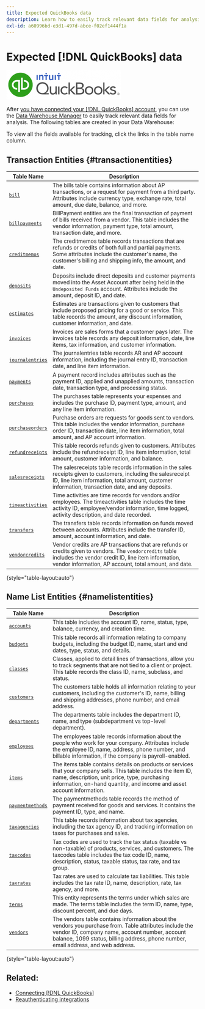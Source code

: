 ```yaml
---
title: Expected QuickBooks data
description: Learn how to easily track relevant data fields for analysis.
exl-id: a60996bd-e3d1-497d-abce-f02ef1444f1a
---
```

# Expected [!DNL QuickBooks] data

![](../../../assets/Quickbooks.png)

After [you have connected your [!DNL QuickBooks] account](../../../data-analyst/importing-data/integrations/quickbooks.md), you can use the [Data Warehouse Manager](../../../data-analyst/data-warehouse-mgr/tour-dwm.md) to easily track relevant data fields for analysis. The following tables are created in your Data Warehouse:

To view all the fields available for tracking, click the links in the table name column.

## Transaction Entities {#transactionentities}

| **Table Name** | **Description** |
|-----|-----|
| [`bill`](https://developer.intuit.com/app/developer/qbo/docs/api/accounting/all-entities/Bill) | The bills table contains information about AP transactions, or a request for payment from a third party. Attributes include currency type, exchange rate, total amount, due date, balance, and more. |
| [`billpayments`](https://developer.intuit.com/app/developer/qbo/docs/api/accounting/all-entities/BillPayment) | BillPayment entities are the final transaction of payment of bills received from a vendor. This table includes the vendor information, payment type, total amount, transaction date, and more. |
| [`creditmemos`](https://developer.intuit.com/app/developer/qbo/docs/api/accounting/all-entities/CreditMemo) | The creditmemos table records transactions that are refunds or credits of both full and partial payments. Some attributes include the customer's name, the customer's billing and shipping info, the amount, and date. |
| [`deposits`](https://developer.intuit.com/app/developer/qbo/docs/api/accounting/all-entities/Deposit) | Deposits include direct deposits and customer payments moved into the Asset Account after being held in the `Undeposited Funds` account. Attributes include the amount, deposit ID, and date. |
| [`estimates`](https://developer.intuit.com/app/developer/qbo/docs/api/accounting/all-entities/Estimate) | Estimates are transactions given to customers that include proposed pricing for a good or service. This table records the amount, any discount information, customer information, and date. |
| [`invoices`](https://developer.intuit.com/app/developer/qbo/docs/api/accounting/all-entities/Invoice) | Invoices are sales forms that a customer pays later. The invoices table records any deposit information, date, line items, tax information, and customer information. |
| [`journalentries`](https://developer.intuit.com/app/developer/qbo/docs/api/accounting/all-entities/JournalEntry) | The journalentries table records AR and AP account information, including the journal entry ID, transaction date, and line item information. |
| [`payments`](https://developer.intuit.com/app/developer/qbo/docs/api/accounting/all-entities/Payment) | A payment record includes attributes such as the payment ID, applied and unapplied amounts, transaction date, transaction type, and processing status. |
| [`purchases`](https://developer.intuit.com/app/developer/qbo/docs/api/accounting/all-entities/Purchase) | The purchases table represents your expenses and includes the purchase ID, payment type, amount, and any line item information. |
| [`purchaseorders`](https://developer.intuit.com/app/developer/qbo/docs/api/accounting/all-entities/PurchaseOrder) | Purchase orders are requests for goods sent to vendors. This table includes the vendor information, purchase order ID, transaction date, line item information, total amount, and AP account information. |
| [`refundreceipts`](https://developer.intuit.com/app/developer/qbo/docs/api/accounting/all-entities/RefundReceipt) | This table records refunds given to customers. Attributes include the refundreceipt ID, line item information, total amount, customer information, and balance. |
| [`salesreceipts`](https://developer.intuit.com/app/developer/qbo/docs/api/accounting/all-entities/SalesReceipt) | The salesreceipts table records information in the sales receipts given to customers, including the salesreceipt ID, line item information, total amount, customer information, transaction date, and any deposits. |
| [`timeactivities`](https://developer.intuit.com/app/developer/qbo/docs/api/accounting/all-entities/TimeActivity) | Time activities are time records for vendors and/or employees. The timeactivities table includes the time activity ID, employee/vendor information, time logged, activity description, and date recorded. |
| [`transfers`](https://developer.intuit.com/app/developer/qbo/docs/api/accounting/all-entities/Transfer) | The transfers table records information on funds moved between accounts. Attributes include the transfer ID, amount, account information, and date. |
| [`vendorcredits`](https://developer.intuit.com/app/developer/qbo/docs/api/accounting/all-entities/VendorCredit) | Vendor credits are AP transactions that are refunds or credits given to vendors. The `vendorcredits` table includes the vendor credit ID, line item information, vendor information, AP account, total amount, and date. |

{style="table-layout:auto"}

## Name List Entities {#namelistentities}

| **Table Name** | **Description** |
|-----|-----|
| [`accounts`](https://developer.intuit.com/app/developer/qbo/docs/api/accounting/all-entities/Account) | This table includes the account ID, name, status, type, balance, currency, and creation time. |
| [`budgets`](https://developer.intuit.com/app/developer/qbo/docs/api/accounting/all-entities/Budget) | This table records all information relating to company budgets, including the budget ID, name, start and end dates, type, status, and details. |
| [`classes`](https://developer.intuit.com/app/developer/qbo/docs/api/accounting/all-entities/Class) | Classes, applied to detail lines of transactions, allow you to track segments that are not tied to a client or project. This table records the class ID, name, subclass, and status. |
| [`customers`](https://developer.intuit.com/app/developer/qbo/docs/api/accounting/all-entities/Customer) | The customers table holds all information relating to your customers, including the customer's ID, name, billing and shipping addresses, phone number, and email address. |
| [`departments`](https://developer.intuit.com/app/developer/qbo/docs/api/accounting/all-entities/Department) | The departments table includes the department ID, name, and type (subdepartment vs top-level department). |
| [`employees`](https://developer.intuit.com/app/developer/qbo/docs/api/accounting/all-entities/Employee) | The employees table records information about the people who work for your company. Attributes include the employee ID, name, address, phone number, and billable information, if the company is payroll-enabled. |
| [`items`](https://developer.intuit.com/app/developer/qbo/docs/api/accounting/all-entities/Item) | The items table contains details on products or services that your company sells. This table includes the item ID, name, description, unit price, type, purchasing information, on-hand quantity, and income and asset account information. |
| [`paymentmethods`](https://developer.intuit.com/app/developer/qbo/docs/api/accounting/all-entities/PaymentMethod) | The paymentmethods table records the method of payment received for goods and services. It contains the payment ID, type, and name. |
| [`taxagencies`](https://developer.intuit.com/app/developer/qbo/docs/api/accounting/all-entities/TaxAgency) | This table records information about tax agencies, including the tax agency ID, and tracking information on taxes for purchases and sales. |
| [`taxcodes`](https://developer.intuit.com/app/developer/qbo/docs/api/accounting/all-entities/TaxCode) | Tax codes are used to track the tax status (taxable vs non-taxable) of products, services, and customers. The taxcodes table includes the tax code ID, name, description, status, taxable status, tax rate, and tax group. |
| [`taxrates`](https://developer.intuit.com/app/developer/qbo/docs/api/accounting/all-entities/TaxRate) | Tax rates are used to calculate tax liabilities. This table includes the tax rate ID, name, description, rate, tax agency, and more. |
| [`terms`](https://developer.intuit.com/app/developer/qbo/docs/api/accounting/all-entities/Term) | This entity represents the terms under which sales are made. The terms table includes the term ID, name, type, discount percent, and due days. |
| [`vendors`](https://developer.intuit.com/app/developer/qbo/docs/api/accounting/all-entities/Vendor) | The vendors table contains information about the vendors you purchase from. Table attributes include the vendor ID, company name, account number, account balance, 1099 status, billing address, phone number, email address, and web address. |

{style="table-layout:auto"}

## Related:

* [Connecting [!DNL QuickBooks]](../integrations/quickbooks.md)
* [Reauthenticating integrations](https://experienceleague.adobe.com/docs/commerce-knowledge-base/kb/how-to/mbi-reauthenticating-integrations.html?lang=en)
